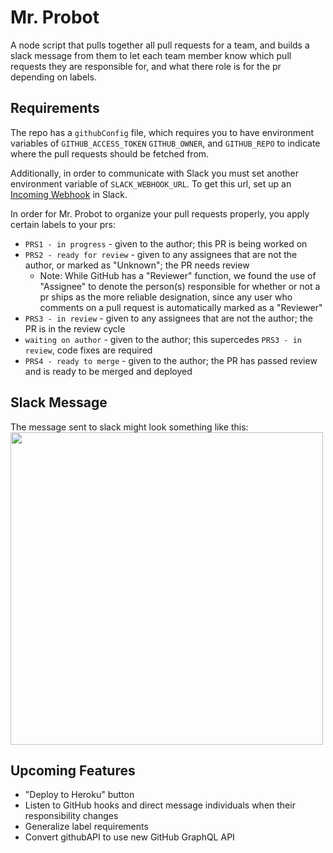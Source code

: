 # Mr. Probot
A node script that pulls together all pull requests for a team, and builds a slack message from them
to let each team member know which pull requests they are responsible for, and what there role is
for the pr depending on labels.


## Requirements
The repo has a `githubConfig` file, which requires you to have environment variables of
`GITHUB_ACCESS_TOKEN` `GITHUB_OWNER`, and `GITHUB_REPO` to indicate where the pull requests should
be fetched from.

Additionally, in order to communicate with Slack you must set another environment variable of
`SLACK_WEBHOOK_URL`. To get this url, set up an [Incoming Webhook](https://slack.com/services/new/incoming-webhook) in Slack.

In order for Mr. Probot to organize your pull requests properly, you apply certain labels to your prs:
- `PRS1 - in progress` - given to the author; this PR is being worked on
- `PRS2 - ready for review` - given to any assignees that are not the author, or marked as "Unknown"; the PR needs review
  - Note: While GitHub has a "Reviewer" function, we found the use of "Assignee" to denote the
    person(s) responsible for whether or not a pr ships as the more reliable designation, since
    any user who comments on a pull request is automatically marked as a "Reviewer"
- `PRS3 - in review` - given to any assignees that are not the author; the PR is in the review cycle
- `waiting on author` - given to the author; this supercedes `PRS3 - in review`, code fixes are required
- `PRS4 - ready to merge` - given to the author; the PR has passed review and is ready to be merged and deployed


## Slack Message
The message sent to slack might look something like this:
<img src="https://d3uepj124s5rcx.cloudfront.net/items/1Z0R2T3p36303G2F082P/Image%202017-03-16%20at%2012.31.59%20PM.png?v=d85e141d" width="500">


## Upcoming Features
* "Deploy to Heroku" button
* Listen to GitHub hooks and direct message individuals when their responsibility changes
* Generalize label requirements
* Convert githubAPI to use new GitHub GraphQL API
